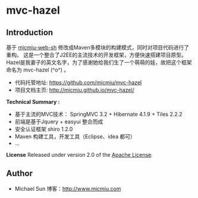 # mvc-hazel #

## Introduction ##

基于 [micmiu-web-sh](https://github.com/micmiu/micmiu-web-sh) 修改成Maven多模块的构建模式，同时对项目代码进行了重构。
这是一个整合了J2EE的主流技术的开发框架，方便快速搭建项目原型。Hazel是我妻子的英文名字，为了感谢她给我们生了一个萌萌的娃，故把这个框架命名为 mvc-hazel (^o^) 。
* 代码托管地址: https://github.com/micmiu/mvc-hazel
* 项目文档主页: http://micmiu.github.io/mvc-hazel/


**Technical Summary :**

* 基于主流的MVC技术： SpringMVC 3.2 + Hibernate 4.1.9 + Tiles 2.2.2
* 前端是基于Jquery + easyui 整合而成
* 安全认证框架 shiro 1.2.0
* Maven 构建工具，开发工具（Eclipse、idea 都可）
* ...

**License**
Released under version 2.0 of the [Apache License].

[Apache License]: http://www.apache.org/licenses/LICENSE-2.0

## Author ##
* Michael Sun 博客：http://www.micmiu.com
